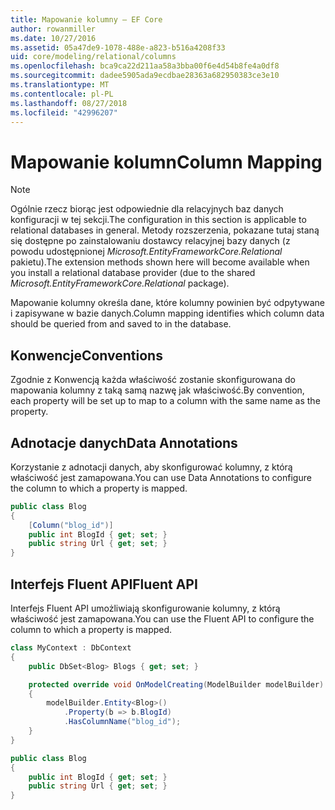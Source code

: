 ```yaml
---
title: Mapowanie kolumny — EF Core
author: rowanmiller
ms.date: 10/27/2016
ms.assetid: 05a47de9-1078-488e-a823-b516a4208f33
uid: core/modeling/relational/columns
ms.openlocfilehash: bca9ca22d211aa58a3bba00f6e4d54b8fe4a0df8
ms.sourcegitcommit: dadee5905ada9ecdbae28363a682950383ce3e10
ms.translationtype: MT
ms.contentlocale: pl-PL
ms.lasthandoff: 08/27/2018
ms.locfileid: "42996207"
---
```

# <a name="column-mapping"></a><span data-ttu-id="e34e5-102">Mapowanie kolumn</span><span class="sxs-lookup"><span data-stu-id="e34e5-102">Column Mapping</span></span>

> [!NOTE]  
> <span data-ttu-id="e34e5-103">Ogólnie rzecz biorąc jest odpowiednie dla relacyjnych baz danych konfiguracji w tej sekcji.</span><span class="sxs-lookup"><span data-stu-id="e34e5-103">The configuration in this section is applicable to relational databases in general.</span></span> <span data-ttu-id="e34e5-104">Metody rozszerzenia, pokazane tutaj staną się dostępne po zainstalowaniu dostawcy relacyjnej bazy danych (z powodu udostępnionej *Microsoft.EntityFrameworkCore.Relational* pakietu).</span><span class="sxs-lookup"><span data-stu-id="e34e5-104">The extension methods shown here will become available when you install a relational database provider (due to the shared *Microsoft.EntityFrameworkCore.Relational* package).</span></span>

<span data-ttu-id="e34e5-105">Mapowanie kolumny określa dane, które kolumny powinien być odpytywane i zapisywane w bazie danych.</span><span class="sxs-lookup"><span data-stu-id="e34e5-105">Column mapping identifies which column data should be queried from and saved to in the database.</span></span>

## <a name="conventions"></a><span data-ttu-id="e34e5-106">Konwencje</span><span class="sxs-lookup"><span data-stu-id="e34e5-106">Conventions</span></span>

<span data-ttu-id="e34e5-107">Zgodnie z Konwencją każda właściwość zostanie skonfigurowana do mapowania kolumny z taką samą nazwę jak właściwość.</span><span class="sxs-lookup"><span data-stu-id="e34e5-107">By convention, each property will be set up to map to a column with the same name as the property.</span></span>

## <a name="data-annotations"></a><span data-ttu-id="e34e5-108">Adnotacje danych</span><span class="sxs-lookup"><span data-stu-id="e34e5-108">Data Annotations</span></span>

<span data-ttu-id="e34e5-109">Korzystanie z adnotacji danych, aby skonfigurować kolumny, z którą właściwość jest zamapowana.</span><span class="sxs-lookup"><span data-stu-id="e34e5-109">You can use Data Annotations to configure the column to which a property is mapped.</span></span>

<!-- [!code-csharp[Main](samples/core/relational/Modeling/DataAnnotations/Samples/Relational/Column.cs?highlight=3)] -->
``` csharp
public class Blog
{
    [Column("blog_id")]
    public int BlogId { get; set; }
    public string Url { get; set; }
}
```

## <a name="fluent-api"></a><span data-ttu-id="e34e5-110">Interfejs Fluent API</span><span class="sxs-lookup"><span data-stu-id="e34e5-110">Fluent API</span></span>

<span data-ttu-id="e34e5-111">Interfejs Fluent API umożliwiają skonfigurowanie kolumny, z którą właściwość jest zamapowana.</span><span class="sxs-lookup"><span data-stu-id="e34e5-111">You can use the Fluent API to configure the column to which a property is mapped.</span></span>

<!-- [!code-csharp[Main](samples/core/relational/Modeling/FluentAPI/Samples/Relational/Column.cs?highlight=7,8,9)] -->
``` csharp
class MyContext : DbContext
{
    public DbSet<Blog> Blogs { get; set; }

    protected override void OnModelCreating(ModelBuilder modelBuilder)
    {
        modelBuilder.Entity<Blog>()
            .Property(b => b.BlogId)
            .HasColumnName("blog_id");
    }
}

public class Blog
{
    public int BlogId { get; set; }
    public string Url { get; set; }
}
```
